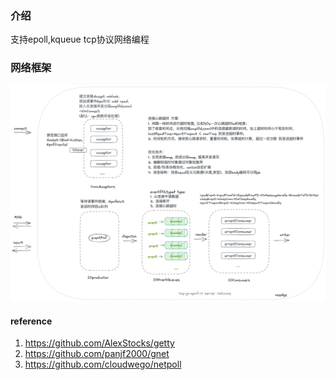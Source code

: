 ### 介绍
支持epoll,kqueue tcp协议网络编程
### 网络框架

![go-epoll](https://github.com/weedge/im/blob/main/go-epoll.png?raw=true)

#### reference

1. https://github.com/AlexStocks/getty
2. https://github.com/panjf2000/gnet
3. https://github.com/cloudwego/netpoll

